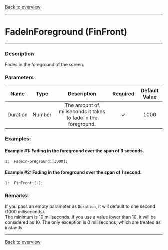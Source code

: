 [Back to overview](index.md)

---
# FadeInForeground (FinFront)
---
### Description
Fades in the foreground of the screen.

### Parameters

|Name|Type|Description|Required|Default Value|
|:---:|:---:|:---:|:---:|:---:|
|Duration|Number|The amount of miliseconds it takes to fade in the foreground.|✓|1000|

### Examples:
#### Example #1: Fading in the foreground over the span of 3 seconds.
```
1:  FadeInForeground:[3000];
```

#### Example #2: Fading in the foreground over the span of 1 second.
```
1:  FinFront:[-];
```

### Remarks:
If you pass an empty parameter as `Duration`, it will default to one second (1000 miliseconds).  
The minimum is 10 miliseconds. If you use a value lower than 10, it will be considered as 10. The only exception is 0 miliseconds, which are treated as instantly.

---
[Back to overview](index.md)